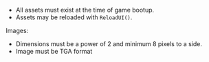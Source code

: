 * All assets must exist at the time of game bootup.
* Assets may be reloaded with `ReloadUI()`.

Images:
* Dimensions must be a power of 2 and minimum 8 pixels to a side.
* Image must be TGA format
